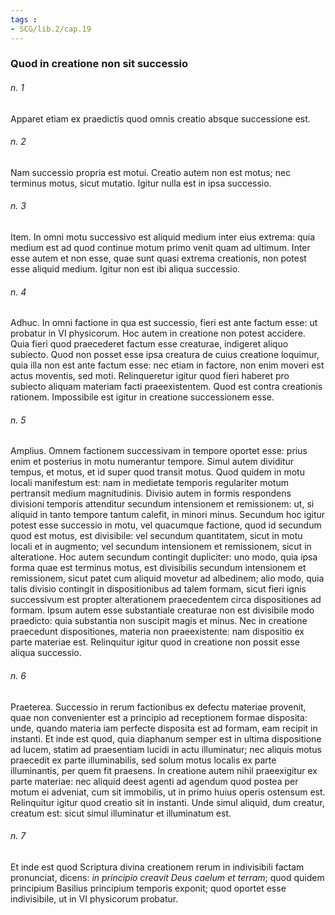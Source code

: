 ```yaml
---
tags : 
- SCG/lib.2/cap.19
---
```


### Quod in creatione non sit successio

###### n. 1
Apparet etiam ex praedictis quod omnis creatio absque successione est.

###### n. 2
Nam successio propria est motui. Creatio autem non est motus; nec terminus motus, sicut mutatio. Igitur nulla est in ipsa successio.

###### n. 3
Item. In omni motu successivo est aliquid medium inter eius extrema: quia medium est ad quod continue motum primo venit quam ad ultimum. Inter esse autem et non esse, quae sunt quasi extrema creationis, non potest esse aliquid medium. Igitur non est ibi aliqua successio.

###### n. 4
Adhuc. In omni factione in qua est successio, fieri est ante factum esse: ut probatur in VI physicorum. Hoc autem in creatione non potest accidere. Quia fieri quod praecederet factum esse creaturae, indigeret aliquo subiecto. Quod non posset esse ipsa creatura de cuius creatione loquimur, quia illa non est ante factum esse: nec etiam in factore, non enim moveri est actus moventis, sed moti. Relinqueretur igitur quod fieri haberet pro subiecto aliquam materiam facti praeexistentem. Quod est contra creationis rationem. Impossibile est igitur in creatione successionem esse.

###### n. 5
Amplius. Omnem factionem successivam in tempore oportet esse: prius enim et posterius in motu numerantur tempore. Simul autem dividitur tempus, et motus, et id super quod transit motus. Quod quidem in motu locali manifestum est: nam in medietate temporis regulariter motum pertransit medium magnitudinis. Divisio autem in formis respondens divisioni temporis attenditur secundum intensionem et remissionem: ut, si aliquid in tanto tempore tantum calefit, in minori minus. Secundum hoc igitur potest esse successio in motu, vel quacumque factione, quod id secundum quod est motus, est divisibile: vel secundum quantitatem, sicut in motu locali et in augmento; vel secundum intensionem et remissionem, sicut in alteratione. Hoc autem secundum contingit dupliciter: uno modo, quia ipsa forma quae est terminus motus, est divisibilis secundum intensionem et remissionem, sicut patet cum aliquid movetur ad albedinem; alio modo, quia talis divisio contingit in dispositionibus ad talem formam, sicut fieri ignis successivum est propter alterationem praecedentem circa dispositiones ad formam. Ipsum autem esse substantiale creaturae non est divisibile modo praedicto: quia substantia non suscipit magis et minus. Nec in creatione praecedunt dispositiones, materia non praeexistente: nam dispositio ex parte materiae est. Relinquitur igitur quod in creatione non possit esse aliqua successio.

###### n. 6
Praeterea. Successio in rerum factionibus ex defectu materiae provenit, quae non convenienter est a principio ad receptionem formae disposita: unde, quando materia iam perfecte disposita est ad formam, eam recipit in instanti. Et inde est quod, quia diaphanum semper est in ultima dispositione ad lucem, statim ad praesentiam lucidi in actu illuminatur; nec aliquis motus praecedit ex parte illuminabilis, sed solum motus localis ex parte illuminantis, per quem fit praesens. In creatione autem nihil praeexigitur ex parte materiae: nec aliquid deest agenti ad agendum quod postea per motum ei adveniat, cum sit immobilis, ut in primo huius operis ostensum est. Relinquitur igitur quod creatio sit in instanti. Unde simul aliquid, dum creatur, creatum est: sicut simul illuminatur et illuminatum est.

###### n. 7
Et inde est quod Scriptura divina creationem rerum in indivisibili factam pronunciat, dicens: *in principio creavit Deus caelum et terram*; quod quidem principium Basilius principium temporis exponit; quod oportet esse indivisibile, ut in VI physicorum probatur.

